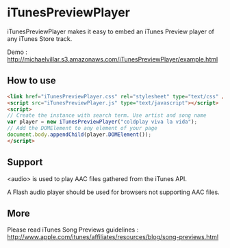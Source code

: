 iTunesPreviewPlayer
===================

iTunesPreviewPlayer makes it easy to embed an iTunes Preview player of any iTunes Store track.

Demo : http://michaelvillar.s3.amazonaws.com/iTunesPreviewPlayer/example.html

How to use
----------

```html
<link href="iTunesPreviewPlayer.css" rel="stylesheet" type="text/css" />
<script src="iTunesPreviewPlayer.js" type="text/javascript"></script>
<script>
// Create the instance with search term. Use artist and song name
var player = new iTunesPreviewPlayer("coldplay viva la vida");
// Add the DOMElement to any element of your page
document.body.appendChild(player.DOMElement());
</script>
```

Support
-------

&lt;audio&gt; is used to play AAC files gathered from the iTunes API.

A Flash audio player should be used for browsers not supporting AAC files.

More
----

Please read iTunes Song Previews guidelines : http://www.apple.com/itunes/affiliates/resources/blog/song-previews.html